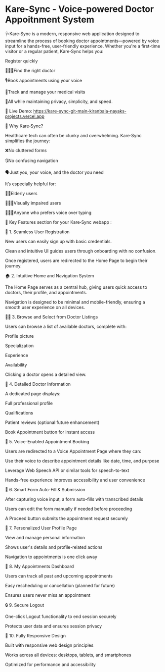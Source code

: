 # Kare-Sync - Voice-powered Doctor Appoitnment System



🩺Kare‑Sync is a modern, responsive web application designed to streamline the process of booking doctor appointments—powered by voice input for a hands-free, user-friendly experience.
Whether you're a first-time visitor or a regular patient, Kare‑Sync helps you:

Register quickly

👩🏻‍💻Find the right doctor

🎙Book appointments using your voice

📅Track and manage your medical visits

🔐All while maintaining privacy, simplicity, and speed.


🚀 Live Demo: https://kare-sync-git-main-kiranbala-nayaks-projects.vercel.app

🧠 Why Kare‑Sync?

Healthcare tech can often be clunky and overwhelming. Kare‑Sync simplifies the journey:

❌No cluttered forms

🔃No confusing navigation

🗣Just you, your voice, and the doctor you need

It’s especially helpful for:

👴🏻Elderly users

👩🏻‍🦯Visually impaired users

👩🏻‍💻Anyone who prefers voice over typing

🔑 Key Features section for your Kare‑Sync webapp :


📝 1. Seamless User Registration

New users can easily sign up with basic credentials.

Clean and intuitive UI guides users through onboarding with no confusion.

Once registered, users are redirected to the Home Page to begin their journey.


🏠 2. Intuitive Home and Navigation System

The Home Page serves as a central hub, giving users quick access to doctors, their profile, and appointments.

Navigation is designed to be minimal and mobile-friendly, ensuring a smooth user experience on all devices.


👨‍⚕ 3. Browse and Select from Doctor Listings

Users can browse a list of available doctors, complete with:

Profile picture

Specialization

Experience

Availability


Clicking a doctor opens a detailed view.


📄 4. Detailed Doctor Information

A dedicated page displays:

Full professional profile

Qualifications

Patient reviews (optional future enhancement)

Book Appointment button for instant access



🎤 5. Voice-Enabled Appointment Booking

Users are redirected to a Voice Appointment Page where they can:

Use their voice to describe appointment details like date, time, and purpose

Leverage Web Speech API or similar tools for speech-to-text

Hands-free experience improves accessibility and user convenience



🧾 6. Smart Form Auto-Fill & Submission

After capturing voice input, a form auto-fills with transcribed details

Users can edit the form manually if needed before proceeding

A Proceed button submits the appointment request securely


👤 7. Personalized User Profile Page

View and manage personal information

Shows user's details and profile-related actions

Navigation to appointments is one click away


📅 8. My Appointments Dashboard

Users can track all past and upcoming appointments

Easy rescheduling or cancellation (planned for future)

Ensures users never miss an appointment


🔒 9. Secure Logout

One-click Logout functionality to end session securely

Protects user data and ensures session privacy


📱 10. Fully Responsive Design

Built with responsive web design principles

Works across all devices: desktops, tablets, and smartphones

Optimized for performance and accessibility






